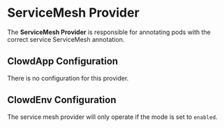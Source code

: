 # ServiceMesh Provider

The **ServiceMesh Provider** is responsible for annotating pods with the correct
service ServiceMesh annotation.

## ClowdApp Configuration

There is no configuration for this provider.

## ClowdEnv Configuration

The service mesh provider will only operate if the mode is set to `enabled`.
